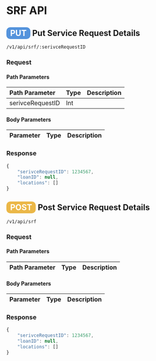 # SRF API

## <span style="background-color: #5493dc; font-weight: bold; color: #ffffff; padding: 3px 10px; border-radius: 10px;">PUT</span> **Put Service Request Details**

```text
/v1/api/srf/:serivceRequestID
```

### Request

#### Path Parameters

| Path Parameter | Type | Description |
| :--- | :--- | :--- |
| serivceRequestID | Int |  |

#### Body Parameters

| Parameter | Type | Description |
| :--- | :--- | :--- |


### Response

```javascript
{
    "serivceRequestID": 1234567,
    "loanID": null,
    "locations": []
}
```

## <span style="background-color: #ebb747; font-weight: bold; color: #ffffff; padding: 3px 10px; border-radius: 10px;">POST</span> **Post Service Request Details**

```text
/v1/api/srf
```

### Request

#### Path Parameters

| Path Parameter | Type | Description |
| :--- | :--- | :--- |


#### Body Parameters

| Parameter | Type | Description |
| :--- | :--- | :--- |


### Response

```javascript
{
    "serivceRequestID": 1234567,
    "loanID": null,
    "locations": []
}
```

